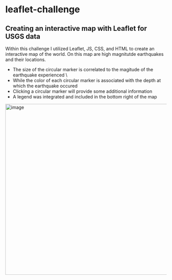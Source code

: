 # leaflet-challenge

## Creating an interactive map with Leaflet for USGS data 

Within this challenge I utilized Leaflet, JS, CSS, and HTML to create an interactive map of the world. On this map are high magnitutde earthquakes and their locations. 
- The size of the circular marker is correlated to the magitude of the earthquake experienced \
- While the color of each circular marker is associated with the depth at which the earthquake occured 
- Clicking a circular marker will provide some additional information
- A legend was integrated and included in the bottom right of the map

<img width="533" alt="image" src="https://user-images.githubusercontent.com/116226080/233532396-0c3b2908-d7e8-4822-9681-0435b6bde310.png">
